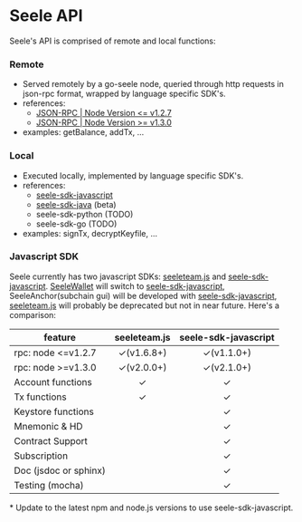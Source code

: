 # Seele API

Seele's API is comprised of remote and local functions:

### Remote

- Served remotely by a go-seele node, queried through http requests in json-rpc format, wrapped by language specific SDK's.
- references:
  - [JSON-RPC | Node Version <= v1.2.7](./RPC127.md)
  - [JSON-RPC | Node Version >= v1.3.0](./RPC.md)
- examples: getBalance, addTx, ...

### Local

- Executed locally, implemented by language specific SDK's.
- references:
  - [seele-sdk-javascript](https://seele.pro/docs/jsdoc/index.html)
  - [seele-sdk-java](https://github.com/seeleteam/seele-sdk-java) (beta)
  - seele-sdk-python (TODO)
  - seele-sdk-go (TODO)
- examples: signTx, decryptKeyfile, ...

### Javascript SDK

Seele currently has two javascript SDKs: [seeleteam.js](https://www.npmjs.com/package/seeleteam.js) and [seele-sdk-javascript](https://www.npmjs.com/package/seele-sdk-javascript). [SeeleWallet](https://github.com/seeleteam/SeeleWallet/releases/latest) will switch to [seele-sdk-javascript](https://www.npmjs.com/package/seele-sdk-javascript), SeeleAnchor(subchain gui) will be developed with [seele-sdk-javascript](https://www.npmjs.com/package/seele-sdk-javascript), [seeleteam.js](https://www.npmjs.com/package/seeleteam.js) will probably be deprecated but not in near future. Here's a comparison:

| feature               |   seeleteam.js    | seele-sdk-javascript |
| --------------------- |:-----------------:|:--------------------:|
| rpc: node <=v1.2.7    | &#x2713;(v1.6.8+) |  &#x2713;(v1.1.0+)   |
| rpc: node >=v1.3.0    | &#x2713;(v2.0.0+) |  &#x2713;(v2.1.0+)   |
| Account functions     |     &#x2713;      |       &#x2713;       |
| Tx functions          |     &#x2713;      |       &#x2713;       |
| Keystore functions    |                   |       &#x2713;       |
| Mnemonic & HD         |                   |       &#x2713;       |
| Contract Support      |                   |       &#x2713;       |
| Subscription          |                   |       &#x2713;       |
| Doc (jsdoc or sphinx) |                   |       &#x2713;       |
| Testing (mocha)       |                   |       &#x2713;       |

\* Update to the latest npm and node.js versions to use seele-sdk-javascript.
